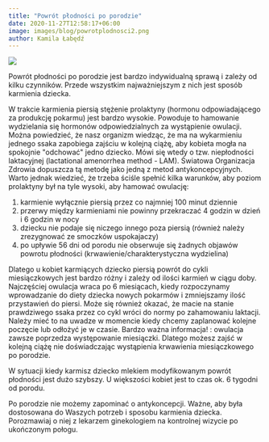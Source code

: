 ```yaml
---
title: "Powrót płodności po porodzie"
date: 2020-11-27T12:58:17+06:00
image: images/blog/powrotplodnosci2.png
author: Kamila Łabędź
---
```


![](/images/blog/powrotplodnosci.png)



Powrót płodności po porodzie jest bardzo indywidualną sprawą i zależy od kilku czynników. Przede wszystkim najważniejszym z nich jest sposób karmienia dziecka. 

W trakcie karmienia piersią stężenie prolaktyny (hormonu odpowiadającego za produkcję pokarmu) jest bardzo wysokie. Powoduje to hamowanie wydzielania się hormonów odpowiedzialnych za wystąpienie owulacji. Można powiedzieć, że nasz organizm wiedząc, że ma na wykarmieniu jednego ssaka zapobiega zajściu w kolejną ciążę, aby kobieta mogła na spokojnie "odchować" jedno dziecko. Mówi się wtedy o tzw. niepłodności laktacyjnej (lactational amenorrhea method - LAM). Światowa Organizacja Zdrowia dopuszcza tą metodę jako jedną z metod antykoncepcyjnych. 
Warto jednak wiedzieć, że trzeba ściśle spełnić kilka warunków, aby poziom prolaktyny był na tyle wysoki, aby hamować owulację: 
1. karmienie wyłącznie piersią przez co najmniej 100 minut dziennie 
2. przerwy między karmieniami nie powinny przekraczać 4 godzin w dzień i 6 godzin w nocy
3. dziecku nie podaje się niczego innego poza piersią (również należy zrezygnować ze smoczków uspokajaczy) 
4. po upływie 56 dni od porodu nie obserwuje się żadnych objawów powrotu płodności (krwawienie/charakterystyczna wydzielina) 

Dlatego u kobiet karmiących dziecko piersią powrót do cykli miesiączkowych jest bardzo różny i zależy od ilości karmień w ciągu doby. Najczęściej owulacja wraca po 6 miesiącach, kiedy rozpoczynamy wprowadzanie do diety dziecka nowych pokarmów i zmniejszamy ilość przystawień do piersi. Może się również okazać, że macie na stanie prawdziwego ssaka przez co cykl wróci do normy po zahamowaniu laktacji. Należy mieć to na uwadze w momencie kiedy chcemy zaplanować kolejne poczęcie lub odłożyć je w czasie. Bardzo ważna informacja! : owulacja zawsze poprzedza występowanie miesiączki. Dlatego możesz zajść w kolejną ciążę nie doświadczając wystąpienia krwawienia miesiączkowego po porodzie.

W sytuacji kiedy karmisz dziecko mlekiem modyfikowanym powrót płodności jest dużo szybszy. U większości kobiet jest to czas ok. 6 tygodni od porodu. 

Po porodzie nie możemy zapominać o antykoncepcji. Ważne, aby była dostosowana do Waszych potrzeb i sposobu karmienia dziecka. Porozmawiaj o niej z lekarzem ginekologiem na kontrolnej wizycie po ukończonym połogu.  


<script 
async defer crossorigin="anonymous" src="https://connect.facebook.net/pl_PL/sdk.js#xfbml=1&version=v9.0" nonce="lbQF2LB5">
</script>

<meta property="fb:admins" content="filip.pietluch"/>

<div
class="fb-comments" data-href="https://kamilalabedz.netlify.app/blog/powrotplodnoscipoporodzie/" data-numposts="1" data-width="100%">
</div>



